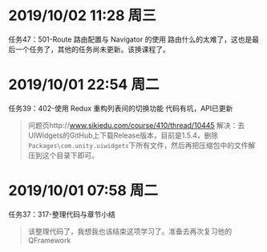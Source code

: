 # 2019/10/02 11:28 周三
任务47：501-Route 路由配置与 Navigator 的使用
路由什么的太难了，这也是最后一个任务了，其他的任务尚未更新。该换课程了。

# 2019/10/01 22:54 周二
任务39：402-使用 Redux 重构列表间的切换功能
代码有坑，API已更新
>问题页http://www.sikiedu.com/course/410/thread/10445
解决：去UIWidgets的GitHub上下载Release版本，目前是1.5.4，删除`Packages\com.unity.uiwidgets`下所有文件，然后再把压缩包中的文件解压到这个目录下即可。

# 2019/10/01 07:58 周二
任务37：317-整理代码与章节小结
>该整理代码了，我想我也该结束这项学习了。准备去再次复习他的QFramework